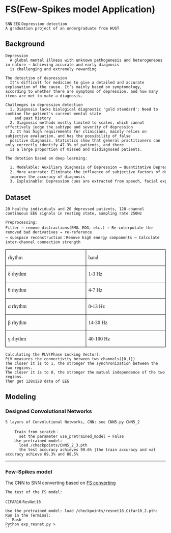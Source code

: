 # FS(Few-Spikes model Application)
`SNN` `EEG` `Depression detection` <br>
`A graduation project of an undergraduate from HUST` <br>
## Background
    Depression
      A global mental illness with unknown pathogenesis and heterogeneous in nature → Achieving accurate and early diagnosis 
      is challenging and extremely rewarding
    
    The detection of depression
      It's difficult for medicine to give a detailed and accurate explanation of the cause. It‘s mainly based on symptomology, 
    according to whether there are symptoms of depression, and how many items are met to make a diagnosis.
    
    Challenges in depression detection
      1. Diagnosis lacks biological diagnostic 'gold standard': Need to combine the patient's current mental state 
        and past history
      2. Diagnosis methods mostly limited to scales, which cannot effectively judge the subtype and severity of depression
      3. It has high requirements for clinicians, mainly relies on subjective evaluation, and has the possibility of false 
      positive diagnosis. Statistics show that general practitioners can only correctly identify 47.3% of patients, and there 
      is a large proportion of missed and misdiagnosed patients.

`The detetion based on deep learning:` <br>
```diff
  1. Modelable: Auxiliary Diagnosis of Depression → Quantitative Depression Status Assessment
  2. More acurrate: Eliminate the influence of subjective factors of doctors and patients in the diagnosis process, and 
  improve the accuracy of diagnosis
  3. Explainable: Depression cues are extracted from speech, facial expressions, fMRI images, EEG signals, eye movements, etc.
```

## Dataset
`20 healthy individuals and 20 depressed patients, 128-channel continuous EEG signals in resting state, sampling rate 250Hz` <br>

    Preprocessing:
    Filter → remove distractions(EMG、EOG, etc.) → Re-interpolate the removed bad derivatives → re-reference 
    → subspace reconstruction：Remove high energy components → Calculate inter-channel connection strength

<table class=MsoTableGrid border=1 cellspacing=0 cellpadding=0
 style='border-collapse:collapse;border:none;mso-border-alt:solid windowtext .5pt;
 mso-yfti-tbllook:1184;mso-padding-alt:0cm 5.4pt 0cm 5.4pt'>
 <tr style='mso-yfti-irow:0;mso-yfti-firstrow:yes'>
  <td width=276 valign=top style='width:207.25pt;border:solid windowtext 1.0pt;
  mso-border-alt:solid windowtext .5pt;padding:0cm 5.4pt 0cm 5.4pt'>
  <p class=MsoNormal><span lang=EN-US style='font-size:12.0pt;font-family:Ayuthaya'>rhythm<o:p></o:p></span></p>
  </td>
  <td width=276 valign=top style='width:207.25pt;border:solid windowtext 1.0pt;
  border-left:none;mso-border-left-alt:solid windowtext .5pt;mso-border-alt:
  solid windowtext .5pt;padding:0cm 5.4pt 0cm 5.4pt'>
  <p class=MsoNormal><span lang=EN-US style='font-size:12.0pt;font-family:Ayuthaya'>band<o:p></o:p></span></p>
  </td>
 </tr>
 <tr style='mso-yfti-irow:1'>
  <td width=276 valign=top style='width:207.25pt;border:solid windowtext 1.0pt;
  border-top:none;mso-border-top-alt:solid windowtext .5pt;mso-border-alt:solid windowtext .5pt;
  padding:0cm 5.4pt 0cm 5.4pt'>
  <p class=MsoNormal><span lang=EN-US style='font-size:12.0pt;font-family:"Cambria",serif;
  mso-bidi-font-family:Cambria'>δ</span><span lang=EN-US style='font-size:12.0pt;
  font-family:Ayuthaya'> rhythm<o:p></o:p></span></p>
  </td>
  <td width=276 valign=top style='width:207.25pt;border-top:none;border-left:
  none;border-bottom:solid windowtext 1.0pt;border-right:solid windowtext 1.0pt;
  mso-border-top-alt:solid windowtext .5pt;mso-border-left-alt:solid windowtext .5pt;
  mso-border-alt:solid windowtext .5pt;padding:0cm 5.4pt 0cm 5.4pt'>
  <p class=MsoNormal><span lang=EN-US style='font-size:12.0pt;font-family:Ayuthaya'>1-3
  Hz<o:p></o:p></span></p>
  </td>
 </tr>
 <tr style='mso-yfti-irow:2'>
  <td width=276 valign=top style='width:207.25pt;border:solid windowtext 1.0pt;
  border-top:none;mso-border-top-alt:solid windowtext .5pt;mso-border-alt:solid windowtext .5pt;
  padding:0cm 5.4pt 0cm 5.4pt'>
  <p class=MsoNormal><span lang=EN-US style='font-size:12.0pt;font-family:"Cambria",serif;
  mso-bidi-font-family:Cambria'>θ</span><span lang=EN-US style='font-size:12.0pt;
  font-family:Ayuthaya'> rhythm<o:p></o:p></span></p>
  </td>
  <td width=276 valign=top style='width:207.25pt;border-top:none;border-left:
  none;border-bottom:solid windowtext 1.0pt;border-right:solid windowtext 1.0pt;
  mso-border-top-alt:solid windowtext .5pt;mso-border-left-alt:solid windowtext .5pt;
  mso-border-alt:solid windowtext .5pt;padding:0cm 5.4pt 0cm 5.4pt'>
  <p class=MsoNormal><span lang=EN-US style='font-size:12.0pt;font-family:Ayuthaya'>4-7
  Hz<o:p></o:p></span></p>
  </td>
 </tr>
 <tr style='mso-yfti-irow:3'>
  <td width=276 valign=top style='width:207.25pt;border:solid windowtext 1.0pt;
  border-top:none;mso-border-top-alt:solid windowtext .5pt;mso-border-alt:solid windowtext .5pt;
  padding:0cm 5.4pt 0cm 5.4pt'>
  <p class=MsoNormal><span lang=EN-US style='font-size:12.0pt;font-family:"Cambria",serif;
  mso-bidi-font-family:Cambria'>α</span><span lang=EN-US style='font-size:12.0pt;
  font-family:Ayuthaya'> rhythm<o:p></o:p></span></p>
  </td>
  <td width=276 valign=top style='width:207.25pt;border-top:none;border-left:
  none;border-bottom:solid windowtext 1.0pt;border-right:solid windowtext 1.0pt;
  mso-border-top-alt:solid windowtext .5pt;mso-border-left-alt:solid windowtext .5pt;
  mso-border-alt:solid windowtext .5pt;padding:0cm 5.4pt 0cm 5.4pt'>
  <p class=MsoNormal><span lang=EN-US style='font-size:12.0pt;font-family:Ayuthaya'>8-13
  Hz<o:p></o:p></span></p>
  </td>
 </tr>
 <tr style='mso-yfti-irow:4'>
  <td width=276 valign=top style='width:207.25pt;border:solid windowtext 1.0pt;
  border-top:none;mso-border-top-alt:solid windowtext .5pt;mso-border-alt:solid windowtext .5pt;
  padding:0cm 5.4pt 0cm 5.4pt'>
  <p class=MsoNormal><span lang=EN-US style='font-size:12.0pt;font-family:"Cambria",serif;
  mso-bidi-font-family:Cambria'>β</span><span lang=EN-US style='font-size:12.0pt;
  font-family:Ayuthaya'> rhythm<o:p></o:p></span></p>
  </td>
  <td width=276 valign=top style='width:207.25pt;border-top:none;border-left:
  none;border-bottom:solid windowtext 1.0pt;border-right:solid windowtext 1.0pt;
  mso-border-top-alt:solid windowtext .5pt;mso-border-left-alt:solid windowtext .5pt;
  mso-border-alt:solid windowtext .5pt;padding:0cm 5.4pt 0cm 5.4pt'>
  <p class=MsoNormal><span lang=EN-US style='font-size:12.0pt;font-family:Ayuthaya'>14-30
  Hz<o:p></o:p></span></p>
  </td>
 </tr>
 <tr style='mso-yfti-irow:5;mso-yfti-lastrow:yes'>
  <td width=276 valign=top style='width:207.25pt;border:solid windowtext 1.0pt;
  border-top:none;mso-border-top-alt:solid windowtext .5pt;mso-border-alt:solid windowtext .5pt;
  padding:0cm 5.4pt 0cm 5.4pt'>
  <p class=MsoNormal><span lang=EN-US style='font-size:12.0pt;font-family:"Cambria",serif;
  mso-bidi-font-family:Cambria'>γ</span><span lang=EN-US style='font-size:12.0pt;
  font-family:Ayuthaya'> rhythm<o:p></o:p></span></p>
  </td>
  <td width=276 valign=top style='width:207.25pt;border-top:none;border-left:
  none;border-bottom:solid windowtext 1.0pt;border-right:solid windowtext 1.0pt;
  mso-border-top-alt:solid windowtext .5pt;mso-border-left-alt:solid windowtext .5pt;
  mso-border-alt:solid windowtext .5pt;padding:0cm 5.4pt 0cm 5.4pt'>
  <p class=MsoNormal><span lang=EN-US style='font-size:12.0pt;font-family:Ayuthaya'>40-100
  Hz<o:p></o:p></span></p>
  </td>
 </tr>
</table>

    Calculating the PLV(Phase Locking Vector):
    PLV measures the connectivity between two channels([0,1])
    The closer it is to 1, the stronger the synchronization between the two regions.
    The closer it is to 0, the stronger the mutual independence of the two regions.
    Then get 128x128 data of EEG
    
## Modeling

### Designed Convolutional Networks
    5 layers of Convolutional Networks, CNN: see CNN5.py CNN5_2
    
        Train from scratch：
          set the parameter use_pretrained_model = False
        Use pretrained model:
          load /checkpoints/CNN5_2_3.pth
          the test accuracy achieves 99.6% |the train accuracy and val accuracy achieve 89.3% and 88.5%

******
### Few-Spikes model

The CNN to SNN converting based on [FS converting](https://github.com/christophstoeckl/FS-neurons)

    The test of the FS model:
`CIFAR10` `ResNet18`

    Use the pretrained model: load /checkpoints/resnet18_Cifar10_2.pth:
    Run in the Terminal:
    ```Bash
    Python exp_resnet.py > 
    ```
    

